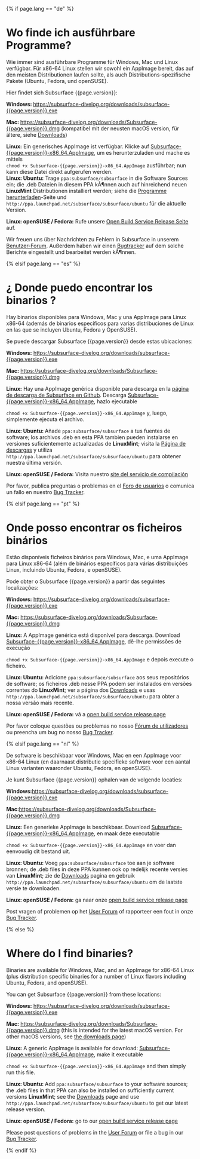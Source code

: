 {% if page.lang == "de" %}

<h1>Wo finde ich ausführbare Programme?</h1>
<p>Wie immer sind ausführbare Programme für Windows, Mac und Linux verfügbar. Für x86-64 Linux stellen wir sowohl ein AppImage bereit, das auf den meisten Distributionen laufen sollte, als auch Distributions-spezifische Pakete (Ubuntu, Fedora, und openSUSE).</p>
<p>Hier findet sich Subsurface {{page.version}}:</p>
<p><strong>Windows: </strong><a href="https://subsurface-divelog.org/downloads/subsurface-{{page.version}}.exe">https://subsurface-divelog.org/downloads/subsurface-{{page.version}}.exe</a></p>
<p><strong>Mac: </strong><a href="https://subsurface-divelog.org/downloads/Subsurface-{{page.version}}.dmg">https://subsurface-divelog.org/downloads/Subsurface-{{page.version}}.dmg</a> (kompatibel mit der neusten macOS version, für ältere, siehe <a href="https://subsurface-divelog/downloads/">Downloads</a>)</p>
<p><strong>Linux:</strong> Ein generisches AppImage ist verfügbar. Klicke auf <a href="https://subsurface-divelog.org/downloads/Subsurface-{{page.version}}-x86_64.AppImage">Subsurface-{{page.version}}-x86_64.AppImage</a>, um es herunterzuladen und mache es mittels<br><code>chmod +x Subsurface-{{page.version}}-x86_64.AppImage</code> ausführbar; nun kann diese Datei direkt aufgerufen werden.<br><strong>Linux: Ubuntu:</strong> Trage <code>ppa:subsurface/subsurface</code> in die Software Sources ein; die .deb Dateien in diesem PPA kÃ¶nnen auch auf hinreichend neuen <strong>LinuxMint</strong> Distributionen installiert werden; siehe die <a href="https://subsurface-divelog.org/download/">Programme herunterladen</a>-Seite und <code>http://ppa.launchpad.net/subsurface/subsurface/ubuntu</code> für die aktuelle Version.</p>
<p><strong>Linux: openSUSE / Fedora:</strong> Rufe unsere <a href="http://software.opensuse.org/download.html?project=home:Subsurface-Divelog&amp;package=subsurface">Open Build Service Release Seite</a> auf.</p>
<p>Wir freuen uns über Nachrichten zu Fehlern in Subsurface in unserem <a href="https://subsurface-divelog.org/user-forum/">Benutzer-Forum</a>. Außerdem haben wir einen <a href="https://github.com/Subsurface/subsurface/issues">Bugtracker</a> auf dem solche Berichte eingestellt und bearbeitet werden kÃ¶nnen.</p>

{% elsif page.lang == "es" %}
<h1>¿ Donde puedo encontrar los binarios ?</h1>
<p>Hay binarios disponibles para Windows, Mac y una AppImage para Linux x86-64 (además de binarios específicos para varias distribuciones de Linux en las que se incluyen Ubuntu,  Fedora y OpenSUSE).</p>
<p>Se puede descargar Subsurface {{page.version}} desde estas ubicaciones:</p>
<p><strong>Windows:</strong> <a href="https://subsurface-divelog.org/downloads/subsurface-{{page.version}}.exe">https://subsurface-divelog.org/downloads/subsurface-{{page.version}}.exe</a></p>
<p><strong>Mac:</strong> <a href="https://subsurface-divelog.org/downloads/Subsurface-{{page.version}}.dmg">https://subsurface-divelog.org/downloads/Subsurface-{{page.version}}.dmg</a></p>
<p><strong>Linux:</strong> Hay una AppImage genérica disponible para descarga en la <a href="https://github.com/Subsurface/subsurface/releases/tag/v{{page.version}}">página de descarga de Subsurface en Github</a>. Descarga <a href="https://subsurface-divelog.org/downloads/Subsurface-{{page.version}}-x86_64.AppImage">Subsurface-{{page.version}}-x86_64.AppImage</a>, hazlo ejecutable</p>
<p><code>chmod +x Subsurface-{{page.version}}-x86_64.AppImage</code> y, luego, simplemente ejecuta el archivo.</p>
<p><strong>Linux: Ubuntu: </strong>Añade <code>ppa:subsurface/subsurface</code> a tus fuentes de software; los archivos .deb en esta PPA tambien pueden instalarse en versiones suficientemente actualizadas de <strong>LinuxMint</strong>; visita la <a href="https://subsurface-divelog.org/download/">Página de descargas</a> y utiliza <code>http://ppa.launchpad.net/subsurface/subsurface/ubuntu</code> para obtener nuestra última versión.</p>
<p><strong>Linux: openSUSE / Fedora:</strong> Visita nuestro <a href="http://software.opensuse.org/download.html?project=home:Subsurface-Divelog&package=subsurface"> site del servicio de compilación</a></p>
<p>Por favor, publica preguntas o problemas en el <a href="https://subsurface-divelog.org/user-forum/">Foro de usuarios</a> o comunica un fallo en nuestro <a href="https://github.com/Subsurface/subsurface/issues">Bug Tracker</a>.</p>
{% elsif page.lang == "pt" %}

<h1>Onde posso encontrar os ficheiros binários</h1>
<p>Estão disponíveis ficheiros binários para Windows, Mac, e uma AppImage para Linux x86-64 (além de binários específicos para várias distribuições Linux, incluindo Ubuntu, Fedora, e openSUSE).</p>
<p>Pode obter o Subsurface {{page.version}} a partir das seguintes localizações:</p>
<p><strong>Windows:</strong> <a href="https://subsurface-divelog.org/downloads/subsurface-{{page.version}}.exe">https://subsurface-divelog.org/downloads/subsurface-{{page.version}}.exe</a></p>
<p><strong>Mac:</strong> <a href="https://subsurface-divelog.org/downloads/Subsurface-{{page.version}}.dmg">https://subsurface-divelog.org/downloads/Subsurface-{{page.version}}.dmg</a></p>
<p><strong>Linux:</strong> A AppImage genérica está disponível para descarga. Download <a href="https://subsurface-divelog.org/downloads/Subsurface-{{page.version}}-x86_64.AppImage">Subsurface-{{page.version}}-x86_64.AppImage</a>, dê-lhe permissões de execução</p>
<p><code>chmod +x Subsurface-{{page.version}}-x86_64.AppImage</code> e depois execute o ficheiro.</p>
<p><strong>Linux: Ubuntu: </strong>Adicione <code>ppa:subsurface/subsurface</code> aos seus repositórios de software; os ficheiros .deb nesse PPA podem ser instalados em versões correntes do <strong>LinuxMint</strong>; ver a página dos <a href="https://subsurface-divelog.org/download/">Downloads</a> e usas <code>http://ppa.launchpad.net/subsurface/subsurface/ubuntu</code> para obter a nossa versão mais recente.</p>
<p><strong>Linux: openSUSE / Fedora:</strong> vá a <a href="http://software.opensuse.org/download.html?project=home:Subsurface-Divelog&package=subsurface">open build service release page</a></p>
<p>Por favor coloque questões ou problemas no nosso <a href="https://subsurface-divelog.org/user-forum/">Fórum de utilizadores</a> ou preencha um bug no nosso <a href="https://github.com/Subsurface/subsurface/issues">Bug Tracker</a>.</p>

{% elsif page.lang == "nl" %}

<p>De software is beschikbaar voor Windows, Mac en een AppImage voor x86-64 Linux (en daarnaast distributie specifieke software voor een aantal Linux varianten waaronder Ubuntu, Fedora, en openSUSE).</p>
<p>Je kunt Subsurface {{page.version}} ophalen van de volgende locaties:</p>
<p><strong>Windows:</strong><a href="https://subsurface-divelog.org/downloads/subsurface-{{page.version}}.exe">https://subsurface-divelog.org/downloads/subsurface-{{page.version}}.exe</a></p>
<p><strong>Mac:</strong><a href="https://subsurface-divelog.org/downloads/Subsurface-{{page.version}}.dmg">https://subsurface-divelog.org/downloads/Subsurface-{{page.version}}.dmg</a></p>
<p><strong>Linux:</strong> Een generieke AppImage is beschikbaar. Download <a href="https://subsurface-divelog.org/downloads/Subsurface-{{page.version}}-x86_64.AppImage">Subsurface-{{page.version}}-x86_64.AppImage</a>, en maak deze executable</p>
<p><code>chmod +x Subsurface-{{page.version}}-x86_64.AppImage</code> en voer dan eenvoudig dit bestand uit.</p>
<p><strong>Linux: Ubuntu: </strong>Voeg <code>ppa:subsurface/subsurface</code> toe aan je software bronnen; de .deb files in deze PPA kunnen ook op redelijk recente versies van <strong>LinuxMint</strong>; zie de <a href="https://subsurface-divelog.org/nl/downloads/">Downloads</a> pagina en gebruik <code>http://ppa.launchpad.net/subsurface/subsurface/ubuntu</code> om de laatste versie te downloaden.</p>
<p><strong>Linux: openSUSE / Fedora:</strong> ga naar onze <a href="http://software.opensuse.org/download.html?project=home:Subsurface-Divelog&amp;package=subsurface">open build service release page</a></p>
<p>Post vragen of problemen op het <a href="https://subsurface-divelog.org/nl/user-forum-nl/">User Forum</a> of rapporteer een fout in onze <a href="https://github.com/Subsurface/subsurface/issues">Bug Tracker</a>.</p>

{% else %}

<h1>Where do I find binaries?</h1>
<p>Binaries are available for Windows, Mac, and an AppImage for x86-64 Linux (plus distribution specific binaries for a number of Linux flavors including Ubuntu, Fedora, and openSUSE).</p>
<p>You can get Subsurface {{page.version}} from these locations:</p>
<p><strong>Windows:</strong> <a href="https://subsurface-divelog.org/downloads/subsurface-{{page.version}}.exe">https://subsurface-divelog.org/downloads/subsurface-{{page.version}}.exe</a></p>
<p><strong>Mac:</strong> <a href="https://subsurface-divelog.org/downloads/Subsurface-{{page.version}}.dmg">https://subsurface-divelog.org/downloads/Subsurface-{{page.version}}.dmg</a> (this is intended for the latest macOS version. For other macOS versions, see <a href="https://subsurface-divelog/downloads/">the downloads page</a>)</p>
<p><strong>Linux:</strong> A generic AppImage is available for download: <a href="https://subsurface-divelog.org/downloads/Subsurface-{{page.version}}-x86_64.AppImage">Subsurface-{{page.version}}-x86_64.AppImage</a>, make it executable</p>
<p><code>chmod +x Subsurface-{{page.version}}-x86_64.AppImage</code> and then simply run this file.</p>
<p><strong>Linux: Ubuntu: </strong>Add <code>ppa:subsurface/subsurface</code> to your software sources; the .deb files in that PPA can also be installed on sufficiently current versions <strong>LinuxMint</strong>; see the <a href="https://subsurface-divelog.org/download/">Downloads</a> page and use <code>http://ppa.launchpad.net/subsurface/subsurface/ubuntu</code> to get our latest release version.</p>
<p><strong>Linux: openSUSE / Fedora:</strong> go to our <a href="http://software.opensuse.org/download.html?project=home:Subsurface-Divelog&package=subsurface">open build service release page</a></p>
<p>Please post questions of problems in the <a href="https://subsurface-divelog.org/user-forum/">User Forum</a> or file a bug in our <a href="https://github.com/Subsurface/subsurface/issues">Bug Tracker</a>.</p>
{% endif %}

